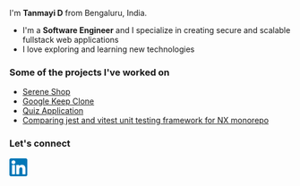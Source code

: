 
<!--
**tanmayidev/tanmayidev** is a ✨ _special_ ✨ repository because its `README.md` (this file) appears on your GitHub profile.

Here are some ideas to get you started:

- 🔭 I’m currently working on ...
- 🌱 I’m currently learning ...
- 👯 I’m looking to collaborate on ...
- 🤔 I’m looking for help with ...
- 💬 Ask me about ...
- 📫 How to reach me: ...
- 😄 Pronouns: ...
- ⚡ Fun fact: ...
-->
I'm **Tanmayi D** from Bengaluru, India.

- I'm a **Software Engineer** and I specialize in creating secure and scalable fullstack web applications
- I love exploring and learning new technologies 


### Some of the projects I've worked on

<ul>
  <li><a href="https://tanmayidev.github.io/serene-shop/" target="_blank" rel="noreferrer">Serene Shop</a></li>
  <li><a href="https://tanmayidev.github.io/google-keep-clone/" target="_blank" rel="noreferrer">Google Keep Clone</a></li>
  <li><a href="https://tanmayidev.github.io/quiz-app-using-react/" target="_blank" rel="noreferrer">Quiz Application</a></li>
  <li><a href="https://github.com/tanmayidev/jest-vs-vitest-nx-monorepo" target="_blank" rel="noreferrer">Comparing jest and vitest unit testing framework for NX monorepo</a></li>
  <!--
  <li><a href="https://tanmayidev.github.io/emoji-browser/" target="_blank" rel="noreferrer">Emoji Browser<a/></li>
  <li><a href="https://tanmayidev.github.io/slideshow-app/" target="_blank" rel="noreferrer">SlideShow App<a/></li>
  <li><a href="https://tanmayidev.github.io/sorting-articles/" target="_blank" rel="noreferrer">Sorting Articles<a/></li>
  <li><a href="https://tanmayidev.github.io/notes-app/" target="_blank" rel="noreferrer">Notes App<a/></li>
  <li><a href="https://tanmayidev.github.io/music-player-vanillajs/" target="_blank" rel="noreferrer">Music App<a/></li>
  -->
</ul>

### Let's connect

<a href="https://www.linkedin.com/in/tanmayi-d-a875ba1a4/" target="_blank" rel="noreferrer">
  <img align="left" src="images/linkedin.png"
    height="32" width="32" />
</a>

<!--

<a href="https://codepen.io/tanmayid" target="_blank" rel="noreferrer">
  <img align="left" src="images/codepen.png" alt="mohammedsanaullah"
    height="32" width="32" />
</a>
<a href="https://www.hackerrank.com/tanmayi_d" target="_blank" rel="noreferrer">
  <img align="left"
    src="images/hackerrank.png"
    alt="mohammedsanaullah" height="34" width="34" />
</a>


### Recent blogs
// Use Hashnode or Medium Articles / Hashnode (most probably)
- []()

-->

